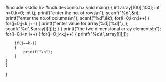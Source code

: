 #include <stdio.h>
#include<conio.h>
void main()
{
    int array[100][100];
    int n=0,k=0;
    int i,j;
    printf("enter the no. of rows\n");
    scanf("%d",&n);
    printf("enter the no.of columns\n");
    scanf("%d",&k);
    for(i=0;i<n;i++)
       {
        for(j=0;j<k;j++)
     {
         printf("enter value for array[%d][%d]",i,j);
         scanf("%d",&array[i][j]);
    }
    }
    printf("the two dimensional array elements\n");
    for(i=0;i<n;i++)
    {
        for(j=0;j<k;j++)
    {
        printf("%d\t",array[i][j]);
        
        if(j==k-1)
        {
            printf("\n");
        }
    }
    }
}
